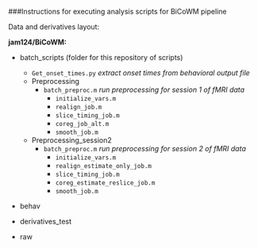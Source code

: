 ###Instructions for executing analysis scripts for BiCoWM pipeline 

Data and derivatives layout: 

**jam124/BiCoWM:**
  * batch_scripts (folder for this repository of scripts)  
    * `Get_onset_times.py` *extract onset times from behavioral output file* 
    * Preprocessing
      * `batch_preproc.m` *run preprocessing for session 1 of fMRI data* 
        * `initialize_vars.m`
        * `realign_job.m` 
        * `slice_timing_job.m`
        * `coreg_job_alt.m`
        * `smooth_job.m` 
    * Preprocessing_session2
      * `batch_preproc.m` *run preprocessing for session 2 of fMRI data* 
        * `initialize_vars.m`
        * `realign_estimate_only_job.m` 
        * `slice_timing_job.m`
        * `coreg_estimate_reslice_job.m`
        * `smooth_job.m` 
  * behav
    
  * derivatives_test 
  * raw 
